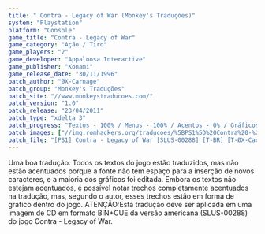 ```yaml
---
title: " Contra - Legacy of War (Monkey's Traduções)"
system: "Playstation"
platform: "Console"
game_title: "Contra - Legacy of War"
game_category: "Ação / Tiro"
game_players: "2"
game_developer: "Appaloosa Interactive"
game_publisher: "Konami"
game_release_date: "30/11/1996"
patch_author: "ØX-Carnage"
patch_group: "Monkey's Traduções"
patch_site: "//www.monkeystraducoes.com/"
patch_version: "1.0"
patch_release: "23/04/2011"
patch_type: "xdelta 3"
patch_progress: "Textos - 100% / Menus - 100% / Acentos - 0% / Gráficos - 90%"
patch_images: ["//img.romhackers.org/traducoes/%5BPS1%5D%20Contra%20-%20Legacy%20of%20War%20-%20Monkey's%20Tradu%C3%A7%C3%B5es%20-%201.jpg","//img.romhackers.org/traducoes/%5BPS1%5D%20Contra%20-%20Legacy%20of%20War%20-%20Monkey's%20Tradu%C3%A7%C3%B5es%20-%202.jpg","//img.romhackers.org/traducoes/%5BPS1%5D%20Contra%20-%20Legacy%20of%20War%20-%20Monkey's%20Tradu%C3%A7%C3%B5es%20-%203.jpg"]
patch_file: "[PS1] Contra - Legacy of War [SLUS-00288] [T-BR] [T-ØX-Carnage G-Monkey's Traduções] [V-1.0 A-2011].zip"
---
```

Uma boa tradução. Todos os textos do jogo estão traduzidos, mas não estão acentuados porque a fonte não tem espaço para a inserção de novos caracteres, e a maioria dos gráficos foi editada. Embora os textos não estejam acentuados, é possível notar trechos completamente acentuados na tradução, mas, segundo o autor, esses trechos estão em forma de gráfico dentro do jogo. ATENÇÃO:Esta tradução deve ser aplicada em uma imagem de CD em formato BIN+CUE da versão americana (SLUS-00288) do jogo Contra - Legacy of War.